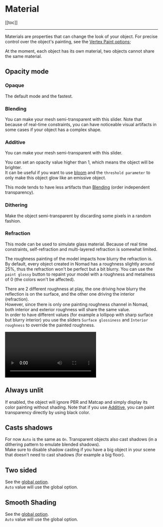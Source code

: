 # Material

[[toc]]

---

Materials are properties that can change the look of your object.
For precise control over the object's painting, see the [Vertex Paint options](paint.md);

At the moment, each object has its own material, two objects cannot share the same material.


## Opacity mode

### Opaque
The default mode and the fastest.

### Blending
You can make your mesh semi-transparent with this slider.
Note that because of real-time constraints, you can have noticeable visual artifacts in some cases if your object has a complex shape.

### Additive
You can make your mesh semi-transparent with this slider.

You can set an opacity value higher than 1, which means the object will be brighter.  
It can be useful if you want to use [bloom](postprocess.md#bloom) and the `threshold parameter` to only make this object glow like an emissive object.

This mode tends to have less artifacts than [Blending](#blending) (order independent transparency).

### Dithering
Make the object semi-transparent by discarding some pixels in a random fashion.

### Refraction
This mode can be used to simulate glass material.
Because of real time constraints, self-refraction and multi-layered refraction is somewhat limited.

The roughness painting of the model impacts how blurry the refraction is.
By default, every object created in Nomad has a roughness slightly around 25%, thus the refraction won't be perfect but a bit blurry.
You can use the `paint glossy` button to repaint your model with a roughness and metalness of 0 (the colors won't be affected).

There are 2 different roughness at play, the one driving how blurry the reflection is on the surface, and the other one driving the interior (refraction).  
However, since there is only one painting roughness channel in Nomad, both interior and exterior roughness will share the same value.  
In order to have different values (for example a lollipop with sharp surface but blurry interior) you use the sliders `Surface glossiness` and `Interior roughness` to override the painted roughness.

![](./videos/refraction.mp4)


## Always unlit
If enabled, the object will ignore PBR and Matcap and simply display its color painting without shading.
Note that if you use [Additive](#additive), you can paint transparency directly by using black color.


## Casts shadows
For now `Auto` is the same as `On`.
Transparent objects also cast shadows (in a dithering pattern to emulate blended shadows).  
Make sure to disable shadow casting if you have a big object in your scene that doesn't need to cast shadows (for example a big floor).

## Two sided
See the [global option](settings.md#two-sided).  
`Auto` value will use the global option.

## Smooth Shading
See the [global option](settings.md#smooth-shading).  
`Auto` value will use the global option.


